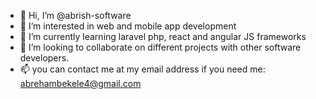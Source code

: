 - 👋 Hi, I’m @abrish-software
- 👀 I’m interested in web and mobile app development
- 🌱 I’m currently learning laravel php, react and angular JS frameworks
- 💞️ I’m looking to collaborate on different projects with other software developers.
- 📫 you can contact me at my email address if you need me: abrehambekele4@gmail.com

<!---
abrish-software/abrish-software is a ✨ special ✨ repository because its `README.md` (this file) appears on your GitHub profile.
You can click the Preview link to take a look at your changes.
--->

